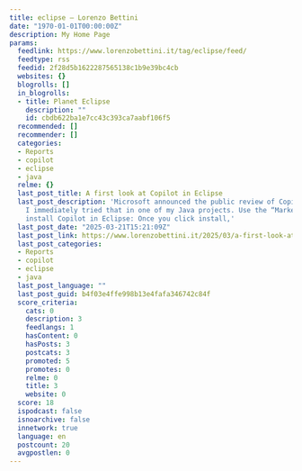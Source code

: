 ```yaml
---
title: eclipse – Lorenzo Bettini
date: "1970-01-01T00:00:00Z"
description: My Home Page
params:
  feedlink: https://www.lorenzobettini.it/tag/eclipse/feed/
  feedtype: rss
  feedid: 2f28d5b1622287565138c1b9e39bc4cb
  websites: {}
  blogrolls: []
  in_blogrolls:
  - title: Planet Eclipse
    description: ""
    id: cbdb622ba1e7cc43c393ca7aabf106f5
  recommended: []
  recommender: []
  categories:
  - Reports
  - copilot
  - eclipse
  - java
  relme: {}
  last_post_title: A first look at Copilot in Eclipse
  last_post_description: 'Microsoft announced the public review of Copilot for Eclipse.
    I immediately tried that in one of my Java projects. Use the “Market Place” to
    install Copilot in Eclipse: Once you click install,'
  last_post_date: "2025-03-21T15:21:09Z"
  last_post_link: https://www.lorenzobettini.it/2025/03/a-first-look-at-copilot-in-eclipse/
  last_post_categories:
  - Reports
  - copilot
  - eclipse
  - java
  last_post_language: ""
  last_post_guid: b4f03e4ffe998b13e4fafa346742c84f
  score_criteria:
    cats: 0
    description: 3
    feedlangs: 1
    hasContent: 0
    hasPosts: 3
    postcats: 3
    promoted: 5
    promotes: 0
    relme: 0
    title: 3
    website: 0
  score: 18
  ispodcast: false
  isnoarchive: false
  innetwork: true
  language: en
  postcount: 20
  avgpostlen: 0
---
```

